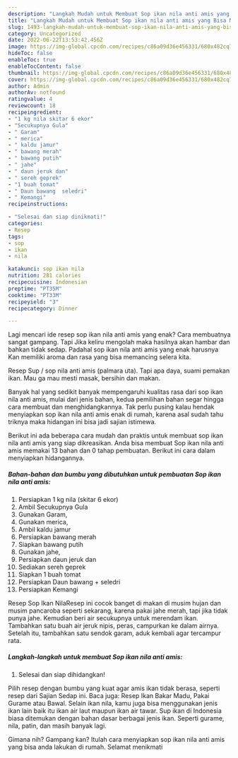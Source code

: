 ```yaml
---
description: "Langkah Mudah untuk Membuat Sop ikan nila anti amis yang Bisa Manjain Lidah"
title: "Langkah Mudah untuk Membuat Sop ikan nila anti amis yang Bisa Manjain Lidah"
slug: 1493-langkah-mudah-untuk-membuat-sop-ikan-nila-anti-amis-yang-bisa-manjain-lidah
category: Uncategorized
date: 2022-06-22T13:53:42.456Z
image: https://img-global.cpcdn.com/recipes/c86a09d36e456331/680x482cq70/sop-ikan-nila-anti-amis-foto-resep-utama.jpg
hideToc: false
enableToc: true
enableTocContent: false
thumbnail: https://img-global.cpcdn.com/recipes/c86a09d36e456331/680x482cq70/sop-ikan-nila-anti-amis-foto-resep-utama.jpg
cover: https://img-global.cpcdn.com/recipes/c86a09d36e456331/680x482cq70/sop-ikan-nila-anti-amis-foto-resep-utama.jpg
author: Admin
authorAv: notfound
ratingvalue: 4
reviewcount: 18
recipeingredient:
- "1 kg nila skitar 6 ekor"
- "Secukupnya Gula"
- " Garam"
- " merica"
- " kaldu jamur"
- " bawang merah"
- " bawang putih"
- " jahe"
- " daun jeruk dan"
- " sereh geprek"
- "1 buah tomat"
- " Daun bawang  seledri"
- " Kemangi"
recipeinstructions:

- "Selesai dan siap dinikmati!"
categories:
- Resep
tags:
- sop
- ikan
- nila

katakunci: sop ikan nila 
nutrition: 281 calories
recipecuisine: Indonesian
preptime: "PT35M"
cooktime: "PT33M"
recipeyield: "3"
recipecategory: Dinner

---
```



Lagi mencari ide resep sop ikan nila anti amis yang enak? Cara membuatnya sangat gampang. Tapi Jika keliru mengolah maka hasilnya akan hambar dan bahkan tidak sedap. Padahal sop ikan nila anti amis yang enak harusnya Kan memiliki aroma dan rasa yang bisa memancing selera kita.


Resep Sup / sop nila anti amis (palmara uta). Tapi apa daya, suami pemakan ikan. Mau ga mau mesti masak, bersihin dan makan.

Banyak hal yang sedikit banyak mempengaruhi kualitas rasa dari sop ikan nila anti amis, mulai dari jenis bahan, kedua pemilihan bahan segar hingga cara membuat dan menghidangkannya. Tak perlu pusing kalau hendak menyiapkan sop ikan nila anti amis enak di rumah, karena asal sudah tahu triknya maka hidangan ini bisa jadi sajian istimewa.


Berikut ini ada beberapa cara mudah dan praktis untuk membuat sop ikan nila anti amis yang siap dikreasikan. Anda bisa membuat Sop ikan nila anti amis memakai 13 bahan dan 0 tahap pembuatan. Berikut ini cara dalam menyiapkan hidangannya.

<!--inarticleads1-->

##### Bahan-bahan dan bumbu yang dibutuhkan untuk pembuatan Sop ikan nila anti amis:

1. Persiapkan 1 kg nila (skitar 6 ekor)
1. Ambil Secukupnya Gula
1. Gunakan  Garam,
1. Gunakan  merica,
1. Ambil  kaldu jamur
1. Persiapkan  bawang merah
1. Siapkan  bawang putih
1. Gunakan  jahe,
1. Persiapkan  daun jeruk dan
1. Sediakan  sereh geprek
1. Siapkan 1 buah tomat
1. Persiapkan  Daun bawang + seledri
1. Persiapkan  Kemangi


Resep Sop Ikan NilaResep ini cocok banget di makan di musim hujan dan musim pancaroba seperti sekarang, karena pakai jahe merah, tapi jika tidak punya jahe. Kemudian beri air secukupnya untuk merendam ikan. Tambahkan satu buah air jeruk nipis, peras, campurkan ke dalam airnya. Setelah itu, tambahkan satu sendok garam, aduk kembali agar tercampur rata. 

<!--inarticleads2-->

##### Langkah-langkah untuk membuat Sop ikan nila anti amis:


1. Selesai dan siap dihidangkan!

Pilih resep dengan bumbu yang kuat agar amis ikan tidak berasa, seperti resep dari Sajian Sedap ini. Baca juga: Resep Ikan Bakar Madu, Pakai Gurame atau Bawal. Selain ikan nila, kamu juga bisa menggunakan jenis ikan lain baik itu ikan air laut maupun ikan air tawar. Sup ikan di Indonesia biasa ditemukan dengan bahan dasar berbagai jenis ikan. Seperti gurame, nila, patin, dan masih banyak lagi. 

Gimana nih? Gampang kan? Itulah cara menyiapkan sop ikan nila anti amis yang bisa anda lakukan di rumah. Selamat menikmati
